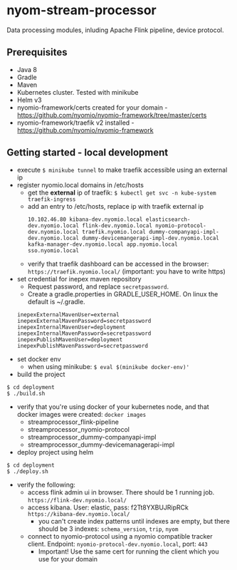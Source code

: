 # nyom-stream-processor
Data processing modules, inluding Apache Flink pipeline, device protocol.

## Prerequisites
* Java 8
* Gradle
* Maven
* Kubernetes cluster. Tested with minikube
* Helm v3
* nyomio-framework/certs created for your domain - https://github.com/nyomio/nyomio-framework/tree/master/certs
* nyomio-framework/traefik v2 installed - https://github.com/nyomio/nyomio-framework

## Getting started - local development
* execute `$ minikube tunnel` to make traefik accessible using an external ip
* register nyomio.local domains in /etc/hosts
  * get the **external** ip of traefik: `$ kubectl get svc -n kube-system traefik-ingress`
  * add an entry to /etc/hosts, replace ip with traefik external ip
    ```
    10.102.46.80 kibana-dev.nyomio.local elasticsearch-dev.nyomio.local flink-dev.nyomio.local nyomio-protocol-dev.nyomio.local traefik.nyomio.local dummy-companyapi-impl-dev.nyomio.local dummy-devicemangerapi-impl-dev.nyomio.local kafka-manager-dev.nyomio.local app.nyomio.local sso.nyomio.local
    ```
  * verify that traefik dashboard can be accessed in the browser: `https://traefik.nyomio.local/` 
  (important: you have to write https)
* set credential for inepex maven repository
  * Request password, and replace `secretpassword`. 
  * Create a gradle.properties in GRADLE_USER_HOME. On linux the default is ~/.gradle.
  ```
  inepexExternalMavenUser=external
  inepexExternalMavenPassword=secretpassword
  inepexInternalMavenUser=deployment
  inepexInternalMavenPassword=secretpassword
  inepexPublishMavenUser=deployment
  inepexPublishMavenPassword=secretpassword
  ```
* set docker env 
  * when using minikube: `$ eval $(minikube docker-env)'`
* build the project
```
$ cd deployment
$ ./build.sh
```
  * verify that you're using docker of your kubernetes node, and that docker images were created: `docker images`
    * streamprocessor_flink-pipeline
    * streamprocessor_nyomio-protocol
    * streamprocessor_dummy-companyapi-impl
    * streamprocessor_dummy-devicemanagerapi-impl
* deploy project using helm
```
$ cd deployment
$ ./deploy.sh
```
* verify the following:
  * access flink admin ui in browser. There should be 1 running job. `https://flink-dev.nyomio.local/`
  * access kibana. User: elastic, pass: f2Tt8YXBUJRipRCk `https://kibana-dev.nyomio.local/`
    * you can't create index patterns until indexes are empty, but there should be 3 indexes:
    `schema_version`, `trip`, `nyom`
  * connect to nyomio-protocol using a nyomio compatible tracker client. Endpoint: `nyomio-protocol-dev.nyomio.local`, port: `443`
    * Important! Use the same cert for running the client which you use for your domain




